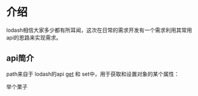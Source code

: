 # 介绍
lodash相信大家多少都有所耳闻，这次在日常的需求开发有一个需求利用其常用api的思路来实现需求。

## api简介
path来自于 lodash的api [get](https://www.lodashjs.com/docs/lodash.get) 和 set中，用于获取和设置对象的某个属性：

举个栗子
